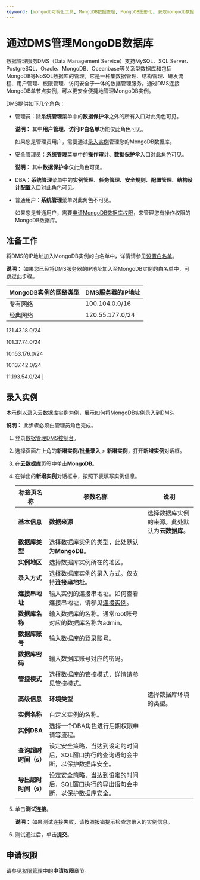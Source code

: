 ```yaml
---
keyword: [mongodb可视化工具, MongoDB数据管理, MongoDB图形化, 获取mongodb数据库列表, mongodb数据库管理工具, mongodb在线管理, mongodb客户端工具, mongodb远程访问, mongodb客户端连接, mongodb链接工具, 如何通过DMS登录MongoDB数据库, MongoDB安全写入]
---
```


# 通过DMS管理MongoDB数据库

数据管理服务DMS（Data Management Service）支持MySQL、SQL Server、PostgreSQL、Oracle、MongoDB、Oceanbase等关系型数据库和包括MongoDB等NoSQL数据库的管理。它是一种集数据管理、结构管理、研发流程、用户管理、权限管理、访问安全于一体的数据管理服务。通过DMS连接MongoDB单节点实例，可以更安全便捷地管理MongoDB实例。

DMS提供如下几个角色：

-   管理员：除**系统管理**菜单中的**数据保护伞**之外的所有入口对此角色可见。

    **说明：** 其中**用户管理**、**访问IP白名单**功能仅此角色可见。

    如果您是管理员用户，需要通过[录入实例](#section_n3a_2pg_z11)管理您的MongoDB数据库。

-   安全管理员：**系统管理**菜单中的**操作审计**、**数据保护伞**入口对此角色可见。

    **说明：** 其中**数据保护伞**仅此角色可见。

-   DBA：**系统管理**菜单中的**实例管理**、**任务管理**、**安全规则**、**配置管理**、**结构设计配置**入口对此角色可见。
-   普通用户：**系统管理**菜单对此角色不可见。

    如果您是普通用户，需要[申请MongoDB数据库权限](#section_3qt_nhe_19z)，来管理您有操作权限的MongoDB数据库。


## 准备工作

将DMS的IP地址加入MongoDB实例的白名单中，详情请参见[设置白名单]()。

**说明：** 如果您已经将DMS服务器的IP地址加入至MongoDB实例的白名单中，可跳过此步骤。

|MongoDB实例的网络类型|DMS服务器的IP地址|
|--------------|-----------|
|专有网络|100.104.0.0/16|
|经典网络|120.55.177.0/24

121.43.18.0/24

101.37.74.0/24

10.153.176.0/24

10.137.42.0/24

11.193.54.0/24 |

## 录入实例

本示例以录入云数据库实例为例，展示如何将MongoDB实例录入到DMS。

**说明：** 此步骤必须由管理员角色完成。

1.  登录[数据管理DMS控制台](https://dms.aliyun.com)。

2.  选择页面左上角的**新增实例/批量录入** \> **新增实例**，打开**新增实例**对话框。

3.  在**云数据库**页签中单击**MongoDB**。

4.  在弹出的**新增实例**对话框中，按照下表填写实例信息。

    |标签页名称|参数名称|说明|
    |-----|----|--|
    |**基本信息**|**数据来源**|选择数据库实例的来源。此处默认为**云数据库**。|
    |**数据库类型**|选择数据库实例的类型，此处默认为**MongoDB**。|
    |**实例地区**|选择数据库实例所在的地区。|
    |**录入方式**|选择数据库实例的录入方式。仅支持**连接串地址**。|
    |**连接串地址**|输入实例的连接串地址。如何查看连接串地址，请参见[连接实例](/intl.zh-CN/用户指南/连接实例/连接实例.md)。|
    |**数据库名称**|输入数据库的名称。通常root账号对应的数据库名称为admin。|
    |**数据库账号**|输入数据库的登录账号。|
    |**数据库密码**|输入数据库账号对应的密码。|
    |**管控模式**|选择数据库的管控模式，详情请参见[管控模式](~~151629~~)。|
    |**高级信息**|**环境类型**|选择数据库环境的类型。|
    |**实例名称**|自定义实例的名称。|
    |**实例DBA**|选择一个DBA角色进行后期权限申请等流程。|
    |**查询超时时间（s）**|设定安全策略，当达到设定的时间后，SQL窗口执行的查询语句会中断，以保护数据库安全。|
    |**导出超时时间（s）**|设定安全策略，当达到设定的时间后，SQL窗口执行的导出语句会中断，以保护数据库安全。|

5.  单击**测试连接**。

    **说明：** 如果测试连接失败，请按照报错提示检查您录入的实例信息。

6.  测试通过后，单击**提交**。


## 申请权限

请参见[权限管理](~~60371~~)中的**申请权限**章节。

